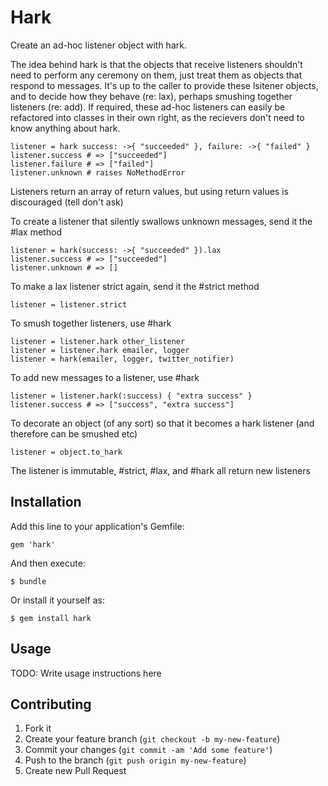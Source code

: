 # Hark

Create an ad-hoc listener object with hark.

The idea behind hark is that the objects that receive listeners shouldn't need to perform any ceremony on
them, just treat them as objects that respond to messages.  It's up to the caller to provide these lsitener objects,
and to decide how they behave (re: lax), perhaps smushing together listeners (re: add).  If required, these ad-hoc
listeners can easily be refactored into classes in their own right, as the recievers don't need to know anything about
hark.

    listener = hark success: ->{ "succeeded" }, failure: ->{ "failed" }
    listener.success # => ["succeeded"]
    listener.failure # => ["failed"]
    listener.unknown # raises NoMethodError

Listeners return an array of return values, but using return values is discouraged (tell don't ask)

To create a listener that silently swallows unknown messages, send it the #lax method

    listener = hark(success: ->{ "succeeded" }).lax
    listener.success # => ["succeeded"]
    listener.unknown # => []

To make a lax listener strict again, send it the #strict method

    listener = listener.strict

To smush together listeners, use #hark

    listener = listener.hark other_listener
    listener = listener.hark emailer, logger
    listener = hark(emailer, logger, twitter_notifier)

To add new messages to a listener, use #hark

    listener = listener.hark(:success) { "extra success" }
    listener.success # => ["success", "extra success"]

To decorate an object (of any sort) so that it becomes a hark listener (and therefore can be smushed etc)

    listener = object.to_hark

The listener is immutable, #strict, #lax, and #hark all return new listeners

## Installation

Add this line to your application's Gemfile:

    gem 'hark'

And then execute:

    $ bundle

Or install it yourself as:

    $ gem install hark

## Usage

TODO: Write usage instructions here

## Contributing

1. Fork it
2. Create your feature branch (`git checkout -b my-new-feature`)
3. Commit your changes (`git commit -am 'Add some feature'`)
4. Push to the branch (`git push origin my-new-feature`)
5. Create new Pull Request
